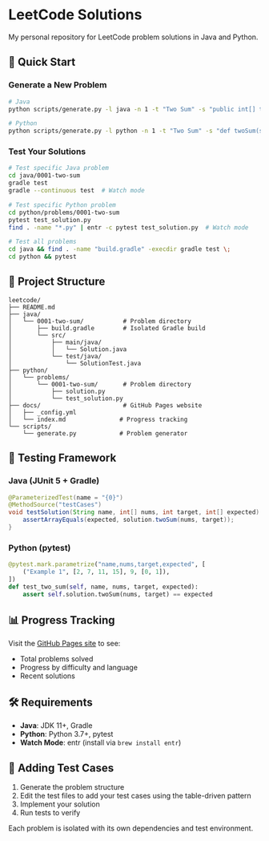 # LeetCode Solutions

My personal repository for LeetCode problem solutions in Java and Python.

## 🚀 Quick Start

### Generate a New Problem

```bash
# Java
python scripts/generate.py -l java -n 1 -t "Two Sum" -s "public int[] twoSum(int[] nums, int target)"

# Python
python scripts/generate.py -l python -n 1 -t "Two Sum" -s "def twoSum(self, nums: List[int], target: int) -> List[int]:"
```

### Test Your Solutions

```bash
# Test specific Java problem
cd java/0001-two-sum
gradle test
gradle --continuous test  # Watch mode

# Test specific Python problem
cd python/problems/0001-two-sum
pytest test_solution.py
find . -name "*.py" | entr -c pytest test_solution.py  # Watch mode

# Test all problems
cd java && find . -name "build.gradle" -execdir gradle test \;
cd python && pytest
```

## 📁 Project Structure

```
leetcode/
├── README.md
├── java/
│   └── 0001-two-sum/           # Problem directory
│       ├── build.gradle        # Isolated Gradle build
│       └── src/
│           ├── main/java/
│           │   └── Solution.java
│           └── test/java/
│               └── SolutionTest.java
├── python/
│   └── problems/
│       └── 0001-two-sum/       # Problem directory
│           ├── solution.py
│           └── test_solution.py
├── docs/                       # GitHub Pages website
│   ├── _config.yml
│   └── index.md               # Progress tracking
└── scripts/
    └── generate.py            # Problem generator
```

## 🧪 Testing Framework

### Java (JUnit 5 + Gradle)
```java
@ParameterizedTest(name = "{0}")
@MethodSource("testCases")
void testSolution(String name, int[] nums, int target, int[] expected) {
    assertArrayEquals(expected, solution.twoSum(nums, target));
}
```

### Python (pytest)
```python
@pytest.mark.parametrize("name,nums,target,expected", [
    ("Example 1", [2, 7, 11, 15], 9, [0, 1]),
])
def test_two_sum(self, name, nums, target, expected):
    assert self.solution.twoSum(nums, target) == expected
```

## 📊 Progress Tracking

Visit the [GitHub Pages site](docs/index.md) to see:
- Total problems solved
- Progress by difficulty and language
- Recent solutions

## 🛠️ Requirements

- **Java**: JDK 11+, Gradle
- **Python**: Python 3.7+, pytest
- **Watch Mode**: entr (install via `brew install entr`)

## 📝 Adding Test Cases

1. Generate the problem structure
2. Edit the test files to add your test cases using the table-driven pattern
3. Implement your solution
4. Run tests to verify

Each problem is isolated with its own dependencies and test environment.